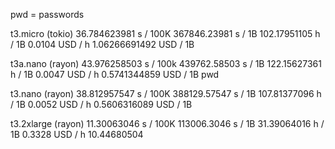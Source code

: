 pwd = passwords

t3.micro (tokio)
36.784623981 s / 100K
367846.23981 s / 1B
102.17951105 h / 1B
0.0104 USD / h
1.06266691492 USD / 1B

t3a.nano (rayon)
43.976258503 s / 100k
439762.58503 s / 1B
122.15627361 h / 1B
0.0047 USD / h
0.5741344859 USD / 1B pwd

t3.nano (rayon)
38.812957547 s / 100K
388129.57547 s / 1B
107.81377096 h / 1B
0.0052 USD / h
0.5606316089 USD / 1B 


t3.2xlarge (rayon)
11.30063046 s / 100K
113006.3046 s / 1B
31.39064016 h / 1B
0.3328 USD / h
10.44680504 




